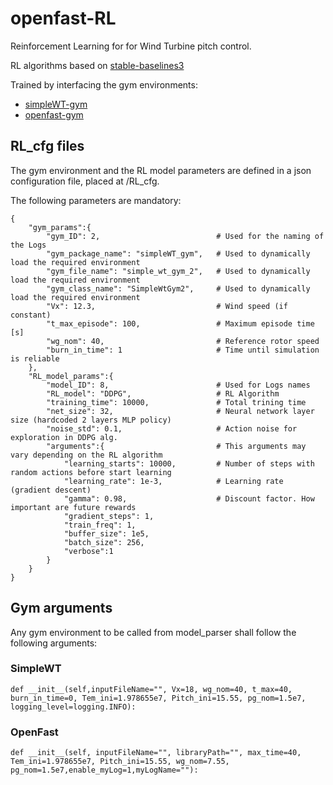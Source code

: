 # openfast-RL
Reinforcement Learning for for Wind Turbine pitch control.

RL algorithms based on [stable-baselines3](https://stable-baselines.readthedocs.io/en/master/index.html#) 

Trained by interfacing the gym environments:

* [simpleWT-gym](https://github.com/nach96/simpleWT-gym)
* [openfast-gym](https://github.com/nach96/openfast-gym)


## RL_cfg files
The gym environment and the RL model parameters are defined in a json configuration file, placed at /RL_cfg. 

The following parameters are mandatory:

```
{
    "gym_params":{
        "gym_ID": 2,                          # Used for the naming of the Logs
        "gym_package_name": "simpleWT_gym",   # Used to dynamically load the required environment
        "gym_file_name": "simple_wt_gym_2",   # Used to dynamically load the required environment
        "gym_class_name": "SimpleWtGym2",     # Used to dynamically load the required environment
        "Vx": 12.3,                           # Wind speed (if constant)
        "t_max_episode": 100,                 # Maximum episode time [s]
        "wg_nom": 40,                         # Reference rotor speed
        "burn_in_time": 1                     # Time until simulation is reliable
    },
    "RL_model_params":{
        "model_ID": 8,                        # Used for Logs names
        "RL_model": "DDPG",                   # RL Algorithm
        "training_time": 10000,               # Total trining time
        "net_size": 32,                       # Neural network layer size (hardcoded 2 layers MLP policy)
        "noise_std": 0.1,                     # Action noise for exploration in DDPG alg.
        "arguments":{                         # This arguments may vary depending on the RL algorithm
            "learning_starts": 10000,         # Number of steps with random actions before start learning
            "learning_rate": 1e-3,            # Learning rate (gradient descent)
            "gamma": 0.98,                    # Discount factor. How important are future rewards
            "gradient_steps": 1,              
            "train_freq": 1,
            "buffer_size": 1e5,
            "batch_size": 256,
            "verbose":1
        }
    }    
}
```
## Gym arguments
Any gym environment to be called from model_parser shall follow the following arguments:

### SimpleWT
```
def __init__(self,inputFileName="", Vx=18, wg_nom=40, t_max=40, burn_in_time=0, Tem_ini=1.978655e7, Pitch_ini=15.55, pg_nom=1.5e7, logging_level=logging.INFO):

```

### OpenFast
```
def __init__(self, inputFileName="", libraryPath="", max_time=40, Tem_ini=1.978655e7, Pitch_ini=15.55, wg_nom=7.55, pg_nom=1.5e7,enable_myLog=1,myLogName=""):
```

